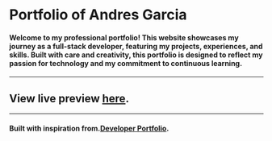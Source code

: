 
# Portfolio of Andres Garcia

#### Welcome to my professional portfolio! This website showcases my journey as a full-stack developer, featuring my projects, experiences, and skills. Built with care and creativity, this portfolio is designed to reflect my passion for technology and my commitment to continuous learning.

---

## View live preview [here](andresgarciaportfolio.netlify.app/).

---

#### Built with inspiration from.[Developer Portfolio](andresgarciaportfolio.netlify.app/).
